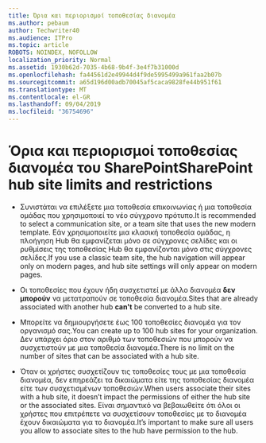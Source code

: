 ```yaml
---
title: Όρια και περιορισμοί τοποθεσίας διανομέα
ms.author: pebaum
author: Techwriter40
ms.audience: ITPro
ms.topic: article
ROBOTS: NOINDEX, NOFOLLOW
localization_priority: Normal
ms.assetid: 1930b62d-7035-4b68-9b4f-3e4f7b31000d
ms.openlocfilehash: fa44561d2e49944d4f9de5995499a961faa2b07b
ms.sourcegitcommit: a65d196d00adb70045af5caca9828fe44b951f61
ms.translationtype: MT
ms.contentlocale: el-GR
ms.lasthandoff: 09/04/2019
ms.locfileid: "36754696"
---
```

# <a name="sharepoint-hub-site-limits-and-restrictions"></a><span data-ttu-id="c0cda-102">Όρια και περιορισμοί τοποθεσίας διανομέα του SharePoint</span><span class="sxs-lookup"><span data-stu-id="c0cda-102">SharePoint hub site limits and restrictions</span></span>

- <span data-ttu-id="c0cda-103">Συνιστάται να επιλέξετε μια τοποθεσία επικοινωνίας ή μια τοποθεσία ομάδας που χρησιμοποιεί το νέο σύγχρονο πρότυπο.</span><span class="sxs-lookup"><span data-stu-id="c0cda-103">It is recommended to select a communication site, or a team site that uses the new modern template.</span></span> <span data-ttu-id="c0cda-104">Εάν χρησιμοποιείτε μια κλασική τοποθεσία ομάδας, η πλοήγηση Hub θα εμφανίζεται μόνο σε σύγχρονες σελίδες και οι ρυθμίσεις της τοποθεσίας Hub θα εμφανίζονται μόνο στις σύγχρονες σελίδες.</span><span class="sxs-lookup"><span data-stu-id="c0cda-104">If you use a classic team site, the hub navigation will appear only on modern pages, and hub site settings will only appear on modern pages.</span></span>

- <span data-ttu-id="c0cda-105">Οι τοποθεσίες που έχουν ήδη συσχετιστεί με άλλο διανομέα **δεν μπορούν** να μετατραπούν σε τοποθεσία διανομέα.</span><span class="sxs-lookup"><span data-stu-id="c0cda-105">Sites that are already associated with another hub **can't** be converted to a hub site.</span></span>

- <span data-ttu-id="c0cda-106">Μπορείτε να δημιουργήσετε έως 100 τοποθεσίες διανομέα για τον οργανισμό σας.</span><span class="sxs-lookup"><span data-stu-id="c0cda-106">You can create up to 100 hub sites for your organization.</span></span> <span data-ttu-id="c0cda-107">Δεν υπάρχει όριο στον αριθμό των τοποθεσιών που μπορούν να συσχετιστούν με μια τοποθεσία διανομέα.</span><span class="sxs-lookup"><span data-stu-id="c0cda-107">There is no limit on the number of sites that can be associated with a hub site.</span></span>

- <span data-ttu-id="c0cda-108">Όταν οι χρήστες συσχετίζουν τις τοποθεσίες τους με μια τοποθεσία διανομέα, δεν επηρεάζει τα δικαιώματα είτε της τοποθεσίας διανομέα είτε των συσχετισμένων τοποθεσιών.</span><span class="sxs-lookup"><span data-stu-id="c0cda-108">When users associate their sites with a hub site, it doesn’t impact the permissions of either the hub site or the associated sites.</span></span> <span data-ttu-id="c0cda-109">Είναι σημαντικό να βεβαιωθείτε ότι όλοι οι χρήστες που επιτρέπετε να συσχετίσουν τοποθεσίες με το διανομέα έχουν δικαιώματα για το διανομέα.</span><span class="sxs-lookup"><span data-stu-id="c0cda-109">It’s important to make sure all users you allow to associate sites to the hub have permission to the hub.</span></span>


